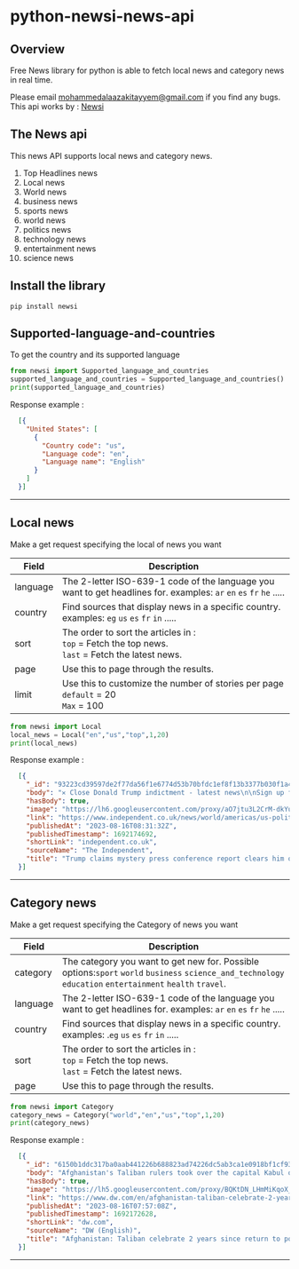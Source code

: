# python-newsi-news-api

## Overview


Free News library for python is able to fetch local news and category news in real time.

Please email mohammedalaazakitayyem@gmail.com if you find any bugs.
This api works by : [Newsi](https://newsi-app.com)

## The News api

This news API supports local news and category news.

1. Top Headlines news
2. Local news
3. World news
4. business news
5. sports news
6. world news
7. politics news
8. technology news
9. entertainment news
10. science news



## Install the library
```
pip install newsi 
```



## Supported-language-and-countries

To get the country and its supported language



```python
from newsi import Supported_language_and_countries
supported_language_and_countries = Supported_language_and_countries()
print(supported_language_and_countries)
```
Response example :
```JSON
  [{
    "United States": [
      {
        "Country code": "us",
        "Language code": "en",
        "Language name": "English"
      }
    ]
  }]
```
---


## Local news

Make a get request specifying the local of news you want

Field | Description
------|------------
language | The 2-letter ISO-639-1 code of the language you want to get headlines for. examples: ```ar``` ```en``` ```es``` ```fr``` ```he``` .....
country | Find sources that display news in a specific country. examples: ```eg``` ```us``` ```es``` ```fr``` ```in``` .....
sort | The order to sort the articles in :<br/>```top``` = Fetch the top news.<br/>```last``` = Fetch the latest news.
page | Use this to page through the results.
limit | Use this to customize the number of stories per page <br/>```default``` = 20<br/> ```Max``` = 100

```python
from newsi import Local
local_news = Local("en","us","top",1,20)
print(local_news)
```
Response example :
```JSON
  [{
    "_id": "93223cd39597de2f77da56f1e6774d53b70bfdc1ef8f13b3377b030f1a47b350",
    "body": "✕ Close Donald Trump indictment - latest news\n\nSign up for the daily Inside Washington email for exclusive US coverage and analysis sent to your inbox Get our free Inside Washington email Please enter a valid email address Please enter a valid email address SIGN UP I would like to be emailed about offers, events and updates from The Independent. Read our privacy notice Thanks for signing up to the\n\nInside Washington email {{ #verifyErrors }} {{ message }} {{ /verifyErrors }} {{ ^verifyErrors }} Something went wrong. Please try again later {{ /verifyErrors }}\n\nDonald Trump has promised to share an “irrefutable” report on his baseless claims of election fraud in Georgia.\n\n“A Large, Complex, Detailed but Irrefutable REPORT on the Presidential Election Fraud which took place in Georgia is almost complete & will be presented by me at a major News Conference at 11.00am on Monday of next week,” Mr Trump said.\n\nThe former president and 18 of his allies have been indicted on a range of criminal charges relating to the former president’s attempts to alter Georgia‘s 2020 election results.\n\nHe described the extensive charge sheet produced by a grand jury in Fulton County as an attempt to stop him from running in next year’s election, saying that the “the witch hunt continues”.\n\nMr Trump has been charged with 13 counts including racketeering, filing false documents, and attempting to coerce public officers to violate their oaths, according to court documents.\n\nIt marks the fourth major indictment against Mr Trump in nearly as many months, and the second related directly to his actions during the 2020 election.\n\nMr Trump has been issued with an arrest warrant and ordered to surrender by 25 August.",
    "hasBody": true,
    "image": "https://lh6.googleusercontent.com/proxy/aO7jtu3L2CrM-dkYuyB1iGTMC0jUXCXfzuPIaWeKCyG0DVwTOpZn42CVkblpl3XqzcYu3ZRbDaiw55plsjYam2tXbvaZI7Lvws9MQIQGZYBmKbLC2X4PKtFLm5MvrQP33zlnyN1ZpoJv8NjW7SnsUksR167lLHwQIKs=s1200",
    "link": "https://www.independent.co.uk/news/world/americas/us-politics/trump-indictment-arrest-warrant-georgia-latest-b2393765.html",
    "publishedAt": "2023-08-16T08:31:32Z",
    "publishedTimestamp": 1692174692,
    "shortLink": "independent.co.uk",
    "sourceName": "The Independent",
    "title": "Trump claims mystery press conference report clears him of Georgia election charges"
  }]
```
---




## Category news

Make a get request specifying the Category of news you want

Field | Description
------|------------
category | The category you want to get new for. Possible options:```sport``` ```world``` ```business``` ```science_and_technology``` ```education``` ```entertainment``` ```health``` ```travel```.
language | The 2-letter ISO-639-1 code of the language you want to get headlines for. examples: ```ar``` ```en``` ```es``` ```fr``` ```he``` .....
country | Find sources that display news in a specific country. examples: .```eg``` ```us``` ```es``` ```fr``` ```in``` .....
sort | The order to sort the articles in :<br/>```top``` = Fetch the top news.<br/>```last``` = Fetch the latest news.
page | Use this to page through the results.


```python
from newsi import Category
category_news = Category("world","en","us","top",1,20)
print(category_news)
```
Response example :
```JSON
  [{
    "_id": "6150b1ddc317ba0aab441226b688823ad74226dc5ab3ca1e0918bf1cf9361ce0",
    "body": "Afghanistan's Taliban rulers took over the capital Kabul on August 15, 2021. A Taliban spokesperson denied the group was anti-woman in comments to DW, while the UN has accused it of gender apartheid.\n\nAfghanistan's Taliban rulers on Tuesday celebrated the second anniversary of their return to power.\n\nThe group took over the Afghan capital Kabul on August 15, 2021. The US-backed government collapsed and much of its leadership, including former President Ashraf Ghani, went into exile.\n\nSo far, no country has recognized the Taliban's government in Afghanistan.\n\nTaliban mark 'Independence Day'\n\nTaliban authorities held official events across the country, celebrating what they called \"Afghanistan's Independence day from the US occupation.\"\n\nTaliban celebrate 2nd Anniversary of Afghan takeover To view this video please enable JavaScript, and consider upgrading to a web browser that supports HTML5 video\n\nUS-led forces overthrew the Taliban-led Islamic Emirate of Afghanistan in 2001 and withdrew 20 years later.\n\n\"On the second anniversary of the conquest of Kabul, we would like to congratulate the mujahid (holy warrior) nation of Afghanistan and ask them to thank Almighty Allah for this great victory,\" Taliban spokesman Zabihullah Mujahid said.\n\n\"The conquest of Kabul proved once again that no one can control the proud nation of Afghanistan and guarantee their stay in this country,\" the Taliban government said in a statement.\n\nTaliban spokesperson to DW: 'How can we be against women?'\n\nTaliban spokesperson Suhail Shaheen denied that the de facto rulers of Afghanistan were anti-woman in comments to DW News Asia.\n\n\"How can we be against women?\" he said. \"They are our mothers, wives, daughters, sisters.\"\n\nTaliban authorities have imposed a number of restrictions on women, including enforcing a strict dress code in public, barring them from gyms and parks, and keeping women out of secondary and tertiary education.\n\nShaheen insisted that the Taliban have not denied women the right to education.\n\nHe said that the Taliban would reopen schools and universities to girls and women, but did not provide a timeline for this. \"There is a committee set up to create an Islamic environment for that,\" he said.\n\nShaheen argued that the Islamist group is supporting women's progress by allowing them to study nursing and specialize as doctors.\n\nAfghanistan's Taliban rulers have allowed for the continued existence female medical professionals so that women do not have to be treated by male staff.\n\nThe UN has accused the Taliban of practicing gender apartheid. UN Deputy Secretary-General Amina Mohammed said on Tuesday that Taliban rule has \"upturned\" the lives of Afghan women.\n\n\"It's been two years since the Taliban took over in Afghanistan. Two years that upturned the lives of Afghan women and girls, their rights and futures,\" she said in a statement.\n\nBlinken: No normalization of ties without women's rights\n\nUS Secretary of State Antony Blinken reiterated that continued engagement between Washington and the Taliban was conditional on the group supporting the rights of women.\n\n\"We continue to work to hold the Taliban accountable for the many commitments that it's made and not fulfilled, particularly when it comes to the rights of women and girls,\" Blinken told reporters.\n\nHow are Afghan women coping with Taliban rule? To view this video please enable JavaScript, and consider upgrading to a web browser that supports HTML5 video\n\n\"We've been very clear with the Taliban — and dozens of countries around the world have been very clear — that the path to any more normal relationship between the Taliban and other countries will be blocked unless and until the rights of women and girls among other things are actually supported,\" Blinken said.\n\nBlinken defended Washington's decision to withdraw from Afghanistan, which preceded the Taliban's return to power.\n\n\"The decision to withdraw from Afghanistan was an incredibly difficult one, but also the right one,\" Blinken said. \"We ended America's longest war. For the first time in 20 years, we don't have another generation of young Americans going to fight and die.\"\n\nGerman NGO: Humanitarian situation 'dramatic'\n\nDespite a decrease in fighting, Afghanistan has been grappling with a major humanitarian crisis since the withdrawal of US-led forces and a number of international aid organizations.\n\nThe Asia Regional Director of the German humanitarian NGO Welthungerhilfe, Elke Gottschalk, has described the situation in Afghanistan as \"dramatic.\"\n\nShe said that 17 million people in the country are threatened by hunger and 29 million people are dependent on humanitarian aid. \"You can see this on every street corner,\" she said in remarks to German public broadcaster ARD.\n\nAfghanistan has a total population of around 42 million.\n\nThe country's Taliban rulers imposed a ban on women working in NGOs in 2022, which Gottschalk said brought about additional complications.\n\nShe said that while 20% of Welthungerhilfe employees are women, each of these positions had to be negotiated separately and approved by the Taliban.\n\nThe head of the Kabul office of Caritas International, Stefan Recker, told Deutschlandfunk radio that two women were still working for the organization but were not allowed to work in the office.\n\nRecker said that the situation in the country was desperate and many people wanted to flee. However, he said he was hopeful because of the improved security situation and the decrease in street crime.\n\nsdi/wd (AFP, dpa, AP, Reuters)",
    "hasBody": true,
    "image": "https://lh5.googleusercontent.com/proxy/BQKtDN_LHmMiKqoX_H5IiI72B2Ib43BIMycnPyFdHGJs_X7j-5FW2OI-q-kSOtU-cWbtHLjTIv1pjqUPqlPE-WcaWgHsa54=s1200",
    "link": "https://www.dw.com/en/afghanistan-taliban-celebrate-2-years-since-return-to-power/a-66542834",
    "publishedAt": "2023-08-16T07:57:08Z",
    "publishedTimestamp": 1692172628,
    "shortLink": "dw.com",
    "sourceName": "DW (English)",
    "title": "Afghanistan: Taliban celebrate 2 years since return to power"
  }]
```
---
